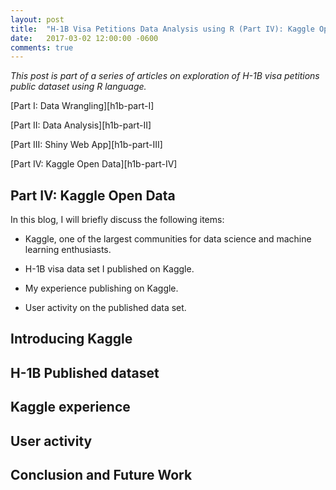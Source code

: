 ```yaml
---
layout: post
title:  "H-1B Visa Petitions Data Analysis using R (Part IV): Kaggle Open Data"
date:   2017-03-02 12:00:00 -0600
comments: true
---
```


*This post is part of a series of articles on exploration of H-1B visa petitions public dataset using R language.*

[Part I: Data Wrangling][h1b-part-I]

[Part II: Data Analysis][h1b-part-II]

[Part III: Shiny Web App][h1b-part-III]

[Part IV: Kaggle Open Data][h1b-part-IV]

## Part IV: Kaggle Open Data

In this blog, I will briefly discuss the following items:

- Kaggle, one of the largest communities for data science and machine learning enthusiasts.

- H-1B visa data set I published on Kaggle.

- My experience publishing on Kaggle.

- User activity on the published data set.

## Introducing Kaggle

## H-1B Published dataset

## Kaggle experience

## User activity

## Conclusion and Future Work
